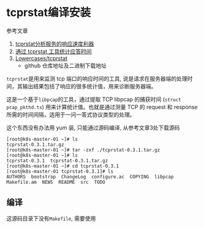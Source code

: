# tcprstat编译安装

参考文章

1. [tcprstat分析服务的响应速度利器](https://www.cnblogs.com/qmfsun/p/11726702.html)
2. [通过 tcprstat 工具统计应答时间](https://gohalo.me/post/linux-tcprstat.html)
3. [Lowercases/tcprstat](https://github.com/Lowercases/tcprstat/releases)
    - github 仓库地址及二进制下载地址

`tcprstat`是用来监测 tcp 端口的响应时间的工具, 说是请求在服务器端的处理时间，其输出结果包括了响应的很多统计值，用来诊断服务器端。

这是一个基于`libpcap`的工具，通过提取 TCP libpcap 的捕获时间 (`struct pcap_pkthd.ts`) 用来计算统计值。也就是通过测量 TCP 的 request 和 response 所需的时间间隔，适用于一问一答式协议类型的处理。

这个东西没有办法用 yum 装, 只能通过源码编译, 从参考文章3处下载源码

```
[root@k8s-master-01 ~]# ls
tcprstat-0.3.1.tar.gz
[root@k8s-master-01 ~]# tar -zxf ./tcprstat-0.3.1.tar.gz
[root@k8s-master-01 ~]# ls
tcprstat-0.3.1  tcprstat-0.3.1.tar.gz
[root@k8s-master-01 ~]# cd tcprstat-0.3.1
[root@k8s-master-01 tcprstat-0.3.1]# ls
AUTHORS  bootstrap  ChangeLog  configure.ac  COPYING  libpcap  Makefile.am  NEWS  README  src  TODO
```

## 编译

这源码目录下没有`Makefile`, 需要使用
